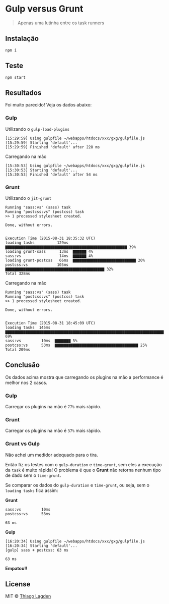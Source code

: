 # Gulp versus Grunt

> Apenas uma lutinha entre os task runners


## Instalação

```
npm i
```

## Teste

```
npm start
```

## Resultados

Foi muito parecido!
Veja os dados abaixo:

### Gulp

Utilizando o `gulp-load-plugins`

```
[15:29:59] Using gulpfile ~/webapps/htdocs/xxx/gxg/gulpfile.js
[15:29:59] Starting 'default'...
[15:29:59] Finished 'default' after 228 ms
```

Carregando na mão

```
[15:30:53] Using gulpfile ~/webapps/htdocs/xxx/gxg/gulpfile.js
[15:30:53] Starting 'default'...
[15:30:53] Finished 'default' after 54 ms
```

### Grunt

Utilizando o `jit-grunt`

```
Running "sass:vs" (sass) task
Running "postcss:vs" (postcss) task
>> 1 processed stylesheet created.

Done, without errors.


Execution Time (2015-08-31 18:35:32 UTC)
loading tasks          129ms  ▇▇▇▇▇▇▇▇▇▇▇▇▇▇▇▇▇▇▇▇▇▇▇▇▇▇▇▇▇▇▇▇▇▇▇▇▇▇▇▇▇▇▇▇▇▇▇▇▇▇▇▇▇▇ 39%
loading grunt-sass      13ms  ▇▇▇▇▇▇ 4%
sass:vs                 14ms  ▇▇▇▇▇▇ 4%
loading grunt-postcss   66ms  ▇▇▇▇▇▇▇▇▇▇▇▇▇▇▇▇▇▇▇▇▇▇▇▇▇▇▇▇ 20%
postcss:vs             105ms  ▇▇▇▇▇▇▇▇▇▇▇▇▇▇▇▇▇▇▇▇▇▇▇▇▇▇▇▇▇▇▇▇▇▇▇▇▇▇▇▇▇▇▇▇ 32%
Total 328ms
```

Carregando na mão

```
Running "sass:vs" (sass) task
Running "postcss:vs" (postcss) task
>> 1 processed stylesheet created.

Done, without errors.


Execution Time (2015-08-31 18:45:09 UTC)
loading tasks  145ms  ▇▇▇▇▇▇▇▇▇▇▇▇▇▇▇▇▇▇▇▇▇▇▇▇▇▇▇▇▇▇▇▇▇▇▇▇▇▇▇▇▇▇▇▇▇▇▇▇▇▇▇▇▇▇▇▇▇▇▇▇▇▇▇▇▇▇▇▇▇▇▇▇▇▇▇▇▇▇▇▇▇▇▇▇▇▇▇▇▇▇▇▇▇▇▇▇▇▇▇▇▇ 69%
sass:vs         10ms  ▇▇▇▇▇▇▇ 5%
postcss:vs      53ms  ▇▇▇▇▇▇▇▇▇▇▇▇▇▇▇▇▇▇▇▇▇▇▇▇▇▇▇▇▇▇▇▇▇▇▇▇▇ 25%
Total 209ms
```

## Conclusão

Os dados acima mostra que carregando os plugins na mão a performance é melhor nos 2 casos.

### Gulp

Carregar os plugins na mão é `77%` mais rápido.

### Grunt

Carregar os plugins na mão é `37%` mais rápido.

### Grunt vs Gulp

Não achei um medidor adequado para o tira.

Então fiz os testes com o `gulp-duration` e `time-grunt`, sem eles a execução da `task` é muito rápida!
O problema é que o **Grunt** não retorna nenhum tipo de dado sem o `time-grunt`.

Se comparar os dados do `gulp-duration` e `time-grunt`, ou seja, sem o `loading tasks` fica assim:

**Grunt**

```
sass:vs         10ms
postcss:vs      53ms
```

`63 ms`

**Gulp**

```
[16:20:34] Using gulpfile ~/webapps/htdocs/xxx/gxg/gulpfile.js
[16:20:34] Starting 'default'...
[gulp] sass + postcss: 63 ms
```

`63 ms`

**Empatou!!**


## License

MIT © [Thiago Lagden](http://lagden.in)
